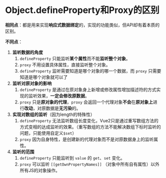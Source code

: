 # Object.defineProperty和Proxy的区别

**相同点**：都是用来实现**响应式数据绑定**的，实现的功能类似，但API却有着本质的区别。

**不同点**：

1. **监听数据的角度**
    1. `defineProperty` 只能监听**某个属性**而不能**监听整个对象**。
    2. `proxy` 不用设置具体属性，直接监听整个对象。
    3. `defineProperty` 监听需要知道是哪个对象的哪一个数据，而 `proxy` 只需要知道是哪个对象就可以了
2. **监听对原对象的影响**
    1. `defineProperty` 是通过在原对象身上新增或修改属性增加描述符的方式实现的监听效果，**一定会修改原数据**。
    2. `proxy` 只是**原对象的代理**，`proxy` 会返回一个代理对象**不会**在**原对象上**进行**改动**，对原数据是**无污染**的。
3. **实现对数组的监听**（因为length的特殊性）
    1. `defineProperty` 无法监听数组长度变化，Vue2只是通过重写数组方法的方式变相的达成监听的效果。（重写数组的方法不能解决数组下标时监听的问题，只能使用自定义`$set`）
    2. `proxy` 因为自身特性，是创建新的代理对象而不是对原数据身上的监听属性。
4. **监听的范围**
    1. `defineProperty` 只能监听到 `value` 的 `get`、`set` 变化。
    2. `proxy` 可以监听 `[[getOwnPropertyNames]]` （对象中所有自有属性）以外所有JS的对象操作。

